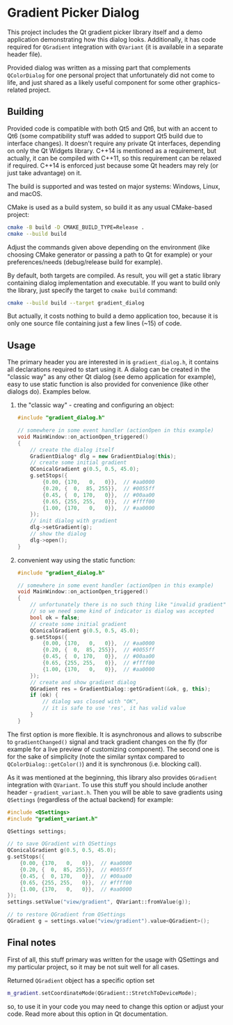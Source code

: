 Gradient Picker Dialog
======================

This project includes the Qt gradient picker library itself and a demo application demonstrating how this dialog looks. Additionally, it has code required for `QGradient` integration with `QVariant` (it is available in a separate header file).

Provided dialog was written as a missing part that complements `QColorDialog` for one personal project that unfortunately did not come to life, and just shared as a likely useful component for some other graphics-related project.

Building
--------

Provided code is compatible with both Qt5 and Qt6, but with an accent to Qt6 (some compatibility stuff was added to support Qt5 build due to interface changes). It doesn't require any private Qt interfaces, depending on only the Qt Widgets library.
C++14 is mentioned as a requirement, but actually, it can be compiled with C++11, so this requirement can be relaxed if required. C++14 is enforced just because some Qt headers may rely (or just take advantage) on it.

The build is supported and was tested on major systems: Windows, Linux, and macOS.

CMake is used as a build system, so build it as any usual CMake-based project:

```bash
cmake -B build -D CMAKE_BUILD_TYPE=Release .
cmake --build build
```

Adjust the commands given above depending on the environment (like choosing CMake generator or passing a path to Qt for example) or your preferences/needs (debug/release build for example).

By default, both targets are compiled. As result, you will get a static library containing dialog implementation and executable. If you want to build only the library, just specify the target to `cmake build` command:

```bash
cmake --build build --target gradient_dialog
```

But actually, it costs nothing to build a demo application too, because it is only one source file containing just a few lines (~15) of code.

Usage
-----

The primary header you are interested in is `gradient_dialog.h`, it contains all declarations required to start using it. A dialog can be created in the "classic way" as any other Qt dialog (see demo application for example), easy to use static function is also provided for convenience (like other dialogs do). Examples below.

1. the "classic way" - creating and configuring an object:

   ```cpp
   #include "gradient_dialog.h"

   // somewhere in some event handler (actionOpen in this example)
   void MainWindow::on_actionOpen_triggered()
   {
       // create the dialog itself
       GradientDialog* dlg = new GradientDialog(this);
       // create some initial gradient
       QConicalGradient g(0.5, 0.5, 45.0);
       g.setStops({
           {0.00, {170,   0,   0}},  // #aa0000
           {0.20, {  0,  85, 255}},  // #0055ff
           {0.45, {  0, 170,   0}},  // #00aa00
           {0.65, {255, 255,   0}},  // #ffff00
           {1.00, {170,   0,   0}},  // #aa0000
       });
       // init dialog with gradient
       dlg->setGradient(g);
       // show the dialog
       dlg->open();
   }
   ```

2. convenient way using the static function:

   ```cpp
   #include "gradient_dialog.h"

   // somewhere in some event handler (actionOpen in this example)
   void MainWindow::on_actionOpen_triggered()
   {
       // unfortunately there is no such thing like "invalid gradient"
       // so we need some kind of indicator is dialog was accepted
       bool ok = false;
       // create some initial gradient
       QConicalGradient g(0.5, 0.5, 45.0);
       g.setStops({
           {0.00, {170,   0,   0}},  // #aa0000
           {0.20, {  0,  85, 255}},  // #0055ff
           {0.45, {  0, 170,   0}},  // #00aa00
           {0.65, {255, 255,   0}},  // #ffff00
           {1.00, {170,   0,   0}},  // #aa0000
       });
       // create and show gradient dialog
       QGradient res = GradientDialog::getGradient(&ok, g, this);
       if (ok) {
           // dialog was closed with "OK",
           // it is safe to use 'res', it has valid value
       }
   }
   ```

The first option is more flexible. It is asynchronous and allows to subscribe to `gradientChanged()` signal and track gradient changes on the fly (for example for a live preview of customizing component). The second one is for the sake of simplicity (note the similar syntax compared to `QColorDialog::getColor()`) and it is synchronous (i.e. blocking call).

As it was mentioned at the beginning, this library also provides `QGradient` integration with `QVariant`. To use this stuff you should include another header - `gradient_variant.h`. Then you will be able to save gradients using `QSettings` (regardless of the actual backend) for example:

```cpp
#include <QSettings>
#include "gradient_variant.h"

QSettings settings;

// to save QGradient with QSettings
QConicalGradient g(0.5, 0.5, 45.0);
g.setStops({
    {0.00, {170,   0,   0}},  // #aa0000
    {0.20, {  0,  85, 255}},  // #0055ff
    {0.45, {  0, 170,   0}},  // #00aa00
    {0.65, {255, 255,   0}},  // #ffff00
    {1.00, {170,   0,   0}},  // #aa0000
});
settings.setValue("view/gradient", QVariant::fromValue(g));

// to restore QGradient from QSettings
QGradient g = settings.value("view/gradient").value<QGradient>();
```

Final notes
-----------

First of all, this stuff primary was written for the usage with QSettings and my particular project, so it may be not suit well for all cases.

Returned `QGradient` object has a specific option set

```cpp
m_gradient.setCoordinateMode(QGradient::StretchToDeviceMode);
```

so, to use it in your code you may need to change this option or adjust your code. Read more about this option in Qt documentation.
